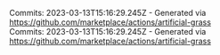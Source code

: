 Commits: 2023-03-13T15:16:29.245Z - Generated via https://github.com/marketplace/actions/artificial-grass
<br>
Commits: 2023-03-13T15:16:29.245Z - Generated via https://github.com/marketplace/actions/artificial-grass
<br>
